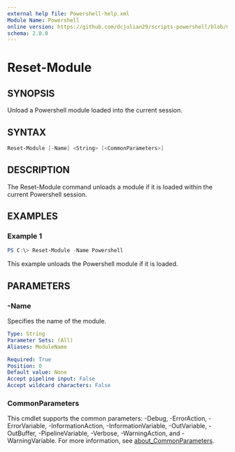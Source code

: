 ```yaml
---
external help file: Powershell-help.xml
Module Name: Powershell
online version: https://github.com/dcjulian29/scripts-powershell/blob/main/Modules/Powershell/docs/Reset-Module.md
schema: 2.0.0
---
```


# Reset-Module

## SYNOPSIS

Unload a Powershell module loaded into the current session.

## SYNTAX

```powershell
Reset-Module [-Name] <String> [<CommonParameters>]
```

## DESCRIPTION

The Reset-Module command unloads a module if it is loaded within the current Powershell session.

## EXAMPLES

### Example 1

```powershell
PS C:\> Reset-Module -Name Powershell
```

This example unloads the Powershell module if it is loaded.

## PARAMETERS

### -Name

Specifies the name of the module.

```yaml
Type: String
Parameter Sets: (All)
Aliases: ModuleName

Required: True
Position: 0
Default value: None
Accept pipeline input: False
Accept wildcard characters: False
```

### CommonParameters

This cmdlet supports the common parameters: -Debug, -ErrorAction, -ErrorVariable, -InformationAction, -InformationVariable, -OutVariable, -OutBuffer, -PipelineVariable, -Verbose, -WarningAction, and -WarningVariable. For more information, see [about_CommonParameters](http://go.microsoft.com/fwlink/?LinkID=113216).
